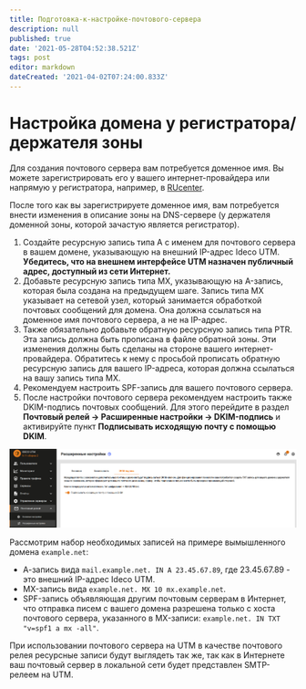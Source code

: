 ```yaml
---
title: Подготовка-к-настройке-почтового-сервера
description: null
published: true
date: '2021-05-28T04:52:38.521Z'
tags: post
editor: markdown
dateCreated: '2021-04-02T07:24:00.833Z'
---
```


# Настройка домена у регистратора/держателя зоны

Для создания почтового сервера вам потребуется доменное имя. Вы можете зарегистрировать его у вашего интернет-провайдера или напрямую у регистратора, например, в [RUcenter](https://www.nic.ru/).

После того как вы зарегистрируете доменное имя, вам потребуется внести изменения в описание зоны на DNS-сервере \(у держателя доменной зоны, которой зачастую является регистратор\).

1. Создайте ресурсную запись типа А с именем для почтового сервера в вашем домене, указывающую на внешний IP-адрес Ideco UTM.  **Убедитесь, что на внешнем интерфейсе UTM назначен публичный адрес, доступный из сети Интернет.**
2. Добавьте ресурсную запись типа MX, указывающую на A-запись, которая была создана на предыдущем шаге. Запись типа MX указывает на сетевой узел, который занимается обработкой почтовых сообщений для домена. Она должна ссылаться на доменное имя почтового сервера, а не на IP-адрес.
3. Также обязательно добавьте обратную ресурсную запись типа PTR. Эта запись должна быть прописана в файле обратной зоны. Эти изменения должны быть сделаны на стороне вашего интернет-провайдера. Обратитесь к нему с просьбой прописать обратную ресурсную запись для вашего IP-адреса, которая должна ссылаться на вашу запись типа MX.
4. Рекомендуем настроить SPF-запись для вашего почтового сервера.
5. После настройки почтового сервера рекомендуем настроить также DKIM-подпись почтовых сообщений. Для этого перейдите в раздел **Почтовый релей -&gt; Расширенные настройки -&gt; DKIM-подпись** и активируйте пункт **Подписывать исходящую почту с помощью DKIM**.

![](../.gitbook/assets/dkim-podpis.png)

Рассмотрим набор необходимых записей на примере вымышленного домена `example.net`:

* А-запись вида `mail.example.net. IN A 23.45.67.89`, где 23.45.67.89 - это внешний IP-адрес Ideco UTM.
* MX-запись вида `example.net. MX 10 mx.example.net`.
* SPF-запись объявляющая другим почтовым серверам в Интернет, что отправка писем с вашего домена разрешена только с хоста почтового сервера, указанного в MX-записи: `example.net. IN TXT "v=spf1 a mx -all"`. 

При использовании почтового сервера на UTM в качестве почтового релея ресурсные записи будут выглядеть так же, так как в Интернете ваш почтовый сервер в локальной сети будет представлен SMTP-релеем на UTM.


